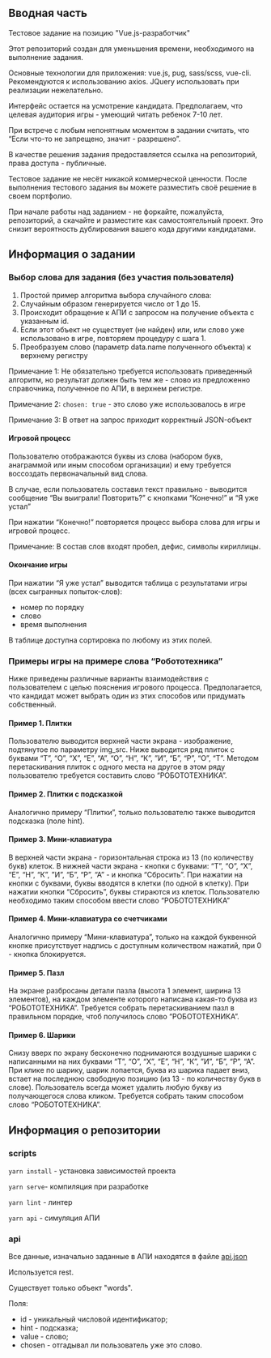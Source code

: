 ## Вводная часть
Тестовое задание на позицию "Vue.js-разработчик"

Этот репозиторий создан для уменьшения времени, необходимого на выполнение задания.

Основные технологии для приложения: vue.js, pug, sass/scss, vue-cli. Рекомендуются к использованию axios.
JQuery использовать при реализации нежелательно.

Интерфейс остается на усмотрение кандидата. 
Предполагаем, что целевая аудитория игры - умеющий читать ребенок 7-10 лет. 

При встрече с любым непонятным моментом в задании считать, что “Если что-то не запрещено, значит - разрешено”. 

В качестве решения задания предоставляется ссылка на репозиторий, права доступа - публичные.

Тестовое задание не несёт никакой коммерческой ценности.
После выполнения тестового задания вы можете разместить своё решение в своем портфолио.

При начале работы над заданием - не форкайте, пожалуйста, репозиторий, а скачайте и разместите как самостоятельный проект.
Это снизит вероятность дублирования вашего кода другими кандидатами.

## Информация о задании

### Выбор слова для задания (без участия пользователя)
1. Простой пример алгоритма выбора случайного слова:
2. Случайным образом генерируется число от 1 до 15.
3. Происходит обращение к АПИ с запросом на получение объекта с указанным id.
4. Если этот объект не существует (не найден) или, или слово уже использовано в игре, повторяем процедуру  с шага 1.
5. Преобразуем слово (параметр data.name полученного объекта) к верхнему регистру

Примечание 1: Не обязательно требуется использовать приведенный алгоритм, но результат должен быть тем же - слово из предложенно справочника, полученное по АПИ, в верхнем регистре.

Примечание 2: `chosen: true` - это слово уже использовалось в игре

Примечание 3: В ответ на запрос приходит корректный JSON-объект

#### Игровой процесс
Пользователю отображаются буквы из слова (набором букв, анаграммой или иным способом организации) и ему требуется воссоздать первоначальный вид слова.

В случае, если пользователь составил текст правильно - выводится сообщение “Вы выиграли! Повторить?” с кнопками “Конечно!” и “Я уже устал”

При нажатии “Конечно!” повторяется процесс выбора слова для игры и игровой процесс.

Примечание: В состав слов входят пробел, дефис, символы кириллицы.

#### Окончание игры
При нажатии “Я уже устал” выводится таблица с результатами игры (всех сыгранных попыток-слов):
- номер по порядку
- слово
- время выполнения

В таблице доступна сортировка по любому из этих полей.

### Примеры игры на примере слова “Робототехника”

Ниже приведены различные варианты взаимодействия с пользователем с целью пояснения игрового процесса. 
Предполагается, что кандидат может выбрать один из этих способов или придумать собственный.

#### Пример 1. Плитки
Пользователю выводится верхней части экрана - изображение, подтянутое по параметру img_src.
Ниже выводится ряд плиток с буквами “Т”, “О”, “Х”, “Е”, “А”, “О”, “Н”, “К”, ”И”, “Б”, “Р”, “О”, “Т”.
Методом перетаскивания плиток с одного места на другое в этом ряду пользователю требуется составить слово “РОБОТОТЕХНИКА”.

#### Пример 2. Плитки с подсказкой
Аналогично примеру “Плитки”, только пользователю также выводится подсказка (поле hint).

#### Пример 3. Мини-клавиатура
В верхней части экрана - горизонтальная строка из 13 (по количеству букв) клеток.
В нижней части экрана - кнопки с буквами: “Т”, “О”, “Х”, “Е”, “Н”, “К”, ”И”, “Б”, “Р”, “А” - и кнопка “Сбросить”.
При нажатии на кнопки с буквами, буквы вводятся в клетки (по одной в клетку).
При нажатии кнопки “Сбросить”, буквы стираются из клеток.
Пользователю необходимо таким способом ввести слово “РОБОТОТЕХНИКА”

#### Пример 4. Мини-клавиатура со счетчиками
Аналогично примеру “Мини-клавиатура”, только на каждой буквенной кнопке присутствует надпись с доступным количеством нажатий, при 0 - кнопка блокируется.

#### Пример 5. Пазл
На экране разбросаны детали пазла (высота 1 элемент, ширина 13 элементов), на каждом элементе которого написана какая-то буква из “РОБОТОТЕХНИКА”.
Требуется  собрать перетаскиванием пазл в правильном порядке, чтоб получилось слово “РОБОТОТЕХНИКА”.

#### Пример 6. Шарики
Снизу вверх по экрану бесконечно поднимаются воздушные шарики с написанными на них буквами “Т”, “О”, “Х”, “Е”, “Н”, “К”, ”И”, “Б”, “Р”, “А”.
При клике по шарику, шарик лопается, буква из шарика падает вниз, встает на последнюю свободную позицию (из 13 - по количеству букв в слове).
Пользователь всегда может удалить любую букву из получающегося слова кликом.
Требуется  собрать таким способом слово “РОБОТОТЕХНИКА”.

## Информация о репозитории

### scripts
`yarn install` - установка зависимостей проекта

`yarn serve`- компиляция при разработке

`yarn lint` - линтер

`yarn api` - симуляция АПИ

### api
Все данные, изначально заданные в АПИ находятся в файле [api.json](api.json)

Используется rest.

Существует только объект "words".

Поля:
- id - уникальный числовой идентификатор;
- hint - подсказка;
- value - слово;
- chosen - отгадывал ли пользователь уже это слово.


